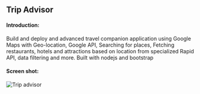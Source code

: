 ## Trip Advisor 

#### Introduction:

Build and deploy and advanced travel companion 
application using Google Maps with Geo-location, 
Google API, Searching for places, Fetching restaurants, hotels and attractions based on location
from specialized Rapid API, data filtering and more. Built with nodejs and bootstrap

#### Screen shot:   

![Trip advisor](https://i.ibb.co/4F17F7K/tourist.png)

